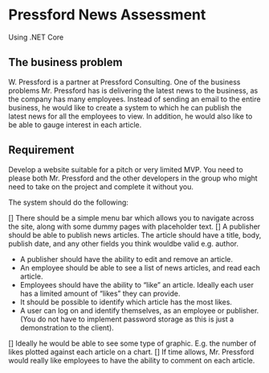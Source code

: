 # Pressford News Assessment

Using .NET Core

## The business problem
W. Pressford is a partner at Pressford Consulting. One of the business problems Mr. Pressford has is delivering the latest news to the business, as the company has many employees. Instead of sending an email to the entire business, he would like to create a system to which he can publish the latest news for all the employees to view. In addition, he would also like to be able to gauge interest in each article.

## Requirement
Develop a website suitable for a pitch or very limited MVP. You need to please both Mr. Pressford and the other developers in the group who might need to take on the project and complete it without you.

The system should do the following:

[] There should be a simple menu bar which allows you to navigate across the site, along with some dummy pages with placeholder text.
[] A publisher should be able to publish news articles. The article should have a title, body, publish date, and any other fields you think wouldbe valid e.g. author.
- A publisher should have the ability to edit and remove an article.
- An employee should be able to see a list of news articles, and read each article.
- Employees should have the ability to “like” an article. Ideally each user has a limited amount of “likes” they can provide.
- It should be possible to identify which article has the most likes.
- A user can log on and identify themselves, as an employee or publisher. (You do not have to implement password storage as this is just a demonstration to the client).

[] Ideally he would be able to see some type of graphic. E.g. the number of likes plotted against each article on a chart.
[] If time allows, Mr. Pressford would really like employees to have the ability to comment on each article.
